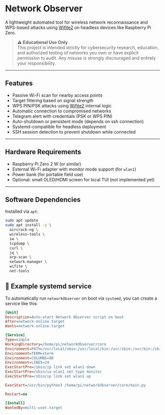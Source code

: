 # Network Observer

A lightweight automated tool for wireless network reconnaissance and WPS-based attacks using [Wifite2](https://github.com/kimocoder/wifite2) on headless devices like Raspberry Pi Zero.

> ⚠️ **Educational Use Only**  
> This project is intended strictly for cybersecurity research, education, and authorized testing of networks you own or have explicit permission to audit. Any misuse is strongly discouraged and entirely your responsibility.

---

## Features

- Passive Wi-Fi scan for nearby access points
- Target filtering based on signal strength
- WPS PIN/PSK attacks using [Wifite2](https://github.com/kimocoder/wifite2) internal logic
- Automatic connection to compromised networks
- Telegram alert with credentials (PSK or WPS PIN)
- Auto-shutdown or persistent mode (depends on ssh connection)
- Systemd-compatible for headless deployment
- SSH session detection to prevent shutdown while connected

---

## Hardware Requirements

- Raspberry Pi Zero 2 W (or similar)
- External Wi-Fi adapter with monitor mode support (for `wlan1`)
- Power bank (for portable field use)
- Optional: small OLED/HDMI screen for local TUI (not implemented yet)

---

## Software Dependencies

Installed via `apt`:

```bash
sudo apt update
sudo apt install -y \
  aircrack-ng \
  wireless-tools \
  iw \
  tcpdump \
  curl \
  jq \
  arp-scan \
  network-manager \
  wifite \
  net-tools
```

## 🔧 Example systemd service

To automatically run `networkObserver` on boot via `systemd`, you can create a service like this:

```ini
[Unit]
Description=Auto-start Network Observer script on boot
After=network-online.target
Wants=network-online.target

[Service]
Type=simple
WorkingDirectory=/home/pi/networkObserver/core
Environment=PATH=/usr/local/sbin:/usr/local/bin:/usr/sbin:/usr/bin:/sbin:/bin
Environment=TERM=xterm
Environment=COLUMNS=80
Environment=LINES=24
ExecStartPre=/sbin/ip link set wlan1 down
ExecStartPre=/sbin/iw wlan1 set type monitor
ExecStartPre=/sbin/ip link set wlan1 up

ExecStart=/usr/bin/python3 /home/pi/networkObserver/core/main.py

Restart=no

[Install]
WantedBy=multi-user.target
